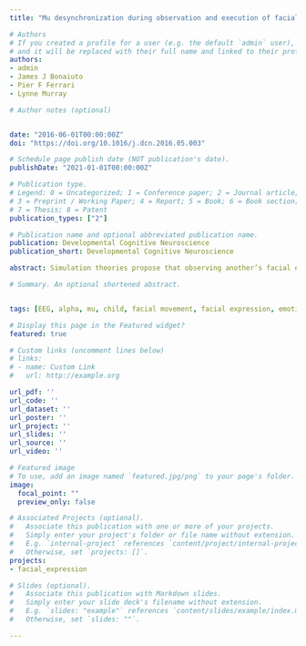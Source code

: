 ```yaml
---
title: "Mu desynchronization during observation and execution of facial expressions in 30-month-old children"

# Authors
# If you created a profile for a user (e.g. the default `admin` user), write the username (folder name) here 
# and it will be replaced with their full name and linked to their profile.
authors:
- admin
- James J Bonaiuto
- Pier F Ferrari
- Lynne Murray

# Author notes (optional)


date: "2016-06-01T00:00:00Z"
doi: "https://doi.org/10.1016/j.dcn.2016.05.003"

# Schedule page publish date (NOT publication's date).
publishDate: "2021-01-01T00:00:00Z"

# Publication type.
# Legend: 0 = Uncategorized; 1 = Conference paper; 2 = Journal article;
# 3 = Preprint / Working Paper; 4 = Report; 5 = Book; 6 = Book section;
# 7 = Thesis; 8 = Patent
publication_types: ["2"]

# Publication name and optional abbreviated publication name.
publication: Developmental Cognitive Neuroscience
publication_short: Developmental Cognitive Neuroscience

abstract: Simulation theories propose that observing another’s facial expression activates sensorimotor representations involved in the execution of that expression, facilitating recognition processes. The mirror neuron system (MNS) is a potential mechanism underlying simulation of facial expressions, with like neural processes activated both during observation and performance. Research with monkeys and adult humans supports this proposal, but so far there have been no investigations of facial MNS activity early in human development. The current study used electroencephalography (EEG) to explore mu rhythm desynchronization, an index of MNS activity, in 30-month-old children as they observed videos of dynamic emotional and non-emotional facial expressions, as well as scrambled versions of the same videos. We found significant mu desynchronization in central regions during observation and execution of both emotional and non-emotional facial expressions, which was right-lateralized for emotional and bilateral for non-emotional expressions during observation. These findings support previous research suggesting movement simulation during observation of facial expressions, and are the first to provide evidence for sensorimotor activation during observation of facial expressions, consistent with a functioning facial MNS at an early stage of human development.

# Summary. An optional shortened abstract.


tags: [EEG, alpha, mu, child, facial movement, facial expression, emotion]

# Display this page in the Featured widget?
featured: true

# Custom links (uncomment lines below)
# links:
# - name: Custom Link
#   url: http://example.org

url_pdf: ''
url_code: ''
url_dataset: ''
url_poster: ''
url_project: ''
url_slides: ''
url_source: ''
url_video: ''

# Featured image
# To use, add an image named `featured.jpg/png` to your page's folder. 
image:
  focal_point: ""
  preview_only: false

# Associated Projects (optional).
#   Associate this publication with one or more of your projects.
#   Simply enter your project's folder or file name without extension.
#   E.g. `internal-project` references `content/project/internal-project/index.md`.
#   Otherwise, set `projects: []`.
projects:
- facial_expression

# Slides (optional).
#   Associate this publication with Markdown slides.
#   Simply enter your slide deck's filename without extension.
#   E.g. `slides: "example"` references `content/slides/example/index.md`.
#   Otherwise, set `slides: ""`.

---
```



